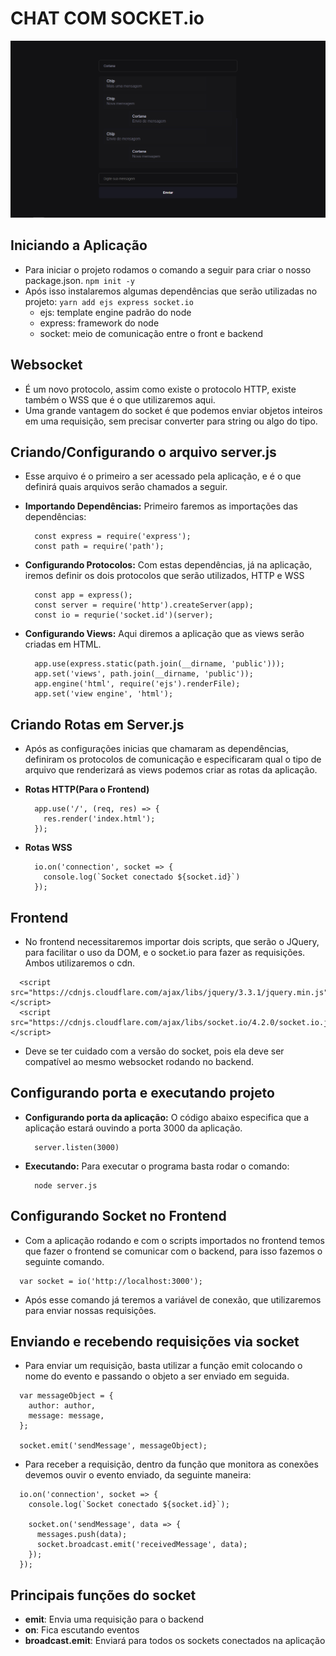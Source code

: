 # CHAT COM SOCKET.io
![home](public/home.png)

## Iniciando a Aplicação
  - Para iniciar o projeto rodamos o comando a seguir para criar o nosso package.json.
    ``` npm init -y ```
  - Após isso instalaremos algumas dependências que serão utilizadas no projeto:
    ``` yarn add ejs express socket.io ```
    - ejs: template engine padrão do node
    - express: framework do node
    - socket: meio de comunicação entre o front e backend

## Websocket
  - É um novo protocolo, assim como existe o protocolo HTTP, existe também o WSS que é o que utilizaremos aqui.
  - Uma grande vantagem do socket é que podemos enviar objetos inteiros em uma requisição, sem precisar converter para string ou algo do tipo.

## Criando/Configurando o arquivo server.js
  - Esse arquivo é o primeiro a ser acessado pela aplicação, e é o que definirá quais arquivos serão chamados a seguir.
  
  - **Importando Dependências:** Primeiro faremos as importações das dependências:
    ```
      const express = require('express');
      const path = require('path');
    ```
  - **Configurando Protocolos:** Com estas dependências, já na aplicação, iremos definir os dois protocolos que serão utilizados, HTTP e WSS
    ```
      const app = express();
      const server = require('http').createServer(app);
      const io = requrie('socket.id')(server);
    ```
  - **Configurando Views:** Aqui diremos a aplicação que as views serão criadas em HTML.
    ```
      app.use(express.static(path.join(__dirname, 'public')));
      app.set('views', path.join(__dirname, 'public'));
      app.engine('html', require('ejs').renderFile);
      app.set('view engine', 'html');
    ```
## Criando Rotas em Server.js
  - Após as configurações inicias que chamaram as dependências, definiram os protocolos de comunicação e especificaram qual o tipo de arquivo que renderizará as views podemos criar as rotas da aplicação.

  - **Rotas HTTP(Para o Frontend)**
    ```
      app.use('/', (req, res) => {
        res.render('index.html');
      });
    ```
  - **Rotas WSS**
    ```
      io.on('connection', socket => {
        console.log(`Socket conectado ${socket.id}`)
      });
    ```

## Frontend
  - No frontend necessitaremos importar dois scripts, que serão o JQuery, para facilitar o uso da DOM, e o socket.io para fazer as requisições. Ambos utilizaremos o cdn.
  ```
    <script src="https://cdnjs.cloudflare.com/ajax/libs/jquery/3.3.1/jquery.min.js"></script>
    <script src="https://cdnjs.cloudflare.com/ajax/libs/socket.io/4.2.0/socket.io.js"></script>
  ```
  - Deve se ter cuidado com a versão do socket, pois ela deve ser compatível ao mesmo websocket rodando no backend.

## Configurando porta e executando projeto
  - **Configurando porta da aplicação:** O código abaixo especifica que a aplicação estará ouvindo a porta 3000 da aplicação.
    ```
      server.listen(3000)
    ```
  - **Executando:** Para executar o programa basta rodar o comando:
    ```
      node server.js
    ```

## Configurando Socket no Frontend
  - Com a aplicação rodando e com o scripts importados no frontend temos que fazer o frontend se comunicar com o backend, para isso fazemos o seguinte comando.
  ```
    var socket = io('http://localhost:3000');
  ```
  - Após esse comando já teremos a variável de conexão, que utilizaremos para enviar nossas requisições.

## Enviando e recebendo requisições via socket
  - Para enviar um requisição, basta utilizar a função emit colocando o nome do evento e passando o objeto a ser enviado em seguida.
  ```
    var messageObject = {
      author: author,
      message: message,
    };

    socket.emit('sendMessage', messageObject);
  ```

  - Para receber a requisição, dentro da função que monitora as conexões devemos ouvir o evento enviado, da seguinte maneira:
  ```
    io.on('connection', socket => {
      console.log(`Socket conectado ${socket.id}`);

      socket.on('sendMessage', data => {
        messages.push(data);
        socket.broadcast.emit('receivedMessage', data);
      });
    });
  ```

## Principais funções do socket
  - **emit**: Envia uma requisição para o backend
  - **on**: Fica escutando eventos
  - **broadcast.emit**: Enviará para todos os sockets conectados na aplicação